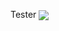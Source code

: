 Tester
<img src= "https://github.com/user-attachments/assets/639d628d-9a8f-4053-adb9-5be344f02d7d" align="center"><br>
